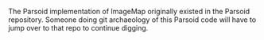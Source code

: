 The Parsoid implementation of ImageMap originally existed in the Parsoid repository.
Someone doing git archaeology of this Parsoid code will have to jump over to that repo
to continue digging.

